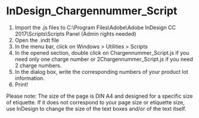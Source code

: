 # InDesign_Chargennummer_Script

1. Import the .js files to C:\Program Files\Adobe\Adobe InDesign CC 2017\Scripts\Scripts Panel (Admin rights needed)
2. Open the .indt file
3. In the menu bar, click on Windows > Utilities > Scripts
4. In the opened section, double click on Chargennummer_Script.js if you need only one charge number or 2Chargennummer_Script.js if you need 2 charge numbers.
5. In the dialog box, write the corresponding numbers of your product lot information.
6. Print!

Please note: The size of the page is DIN A4 and designed for a specific size of etiquette. If it does not correspond to your page size or etiquette size, use InDesign to change the size of the text boxes and/or of the text itself.
